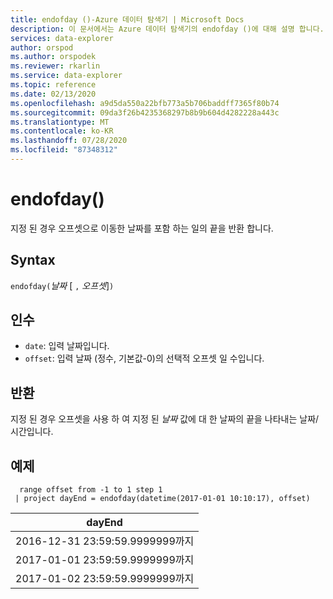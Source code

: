 ```yaml
---
title: endofday ()-Azure 데이터 탐색기 | Microsoft Docs
description: 이 문서에서는 Azure 데이터 탐색기의 endofday ()에 대해 설명 합니다.
services: data-explorer
author: orspod
ms.author: orspodek
ms.reviewer: rkarlin
ms.service: data-explorer
ms.topic: reference
ms.date: 02/13/2020
ms.openlocfilehash: a9d5da550a22bfb773a5b706baddff7365f80b74
ms.sourcegitcommit: 09da3f26b4235368297b8b9b604d4282228a443c
ms.translationtype: MT
ms.contentlocale: ko-KR
ms.lasthandoff: 07/28/2020
ms.locfileid: "87348312"
---
```

# <a name="endofday"></a>endofday()

지정 된 경우 오프셋으로 이동한 날짜를 포함 하는 일의 끝을 반환 합니다.

## <a name="syntax"></a>Syntax

`endofday(`*날짜* [ `,` *오프셋*]`)`

## <a name="arguments"></a>인수

* `date`: 입력 날짜입니다.
* `offset`: 입력 날짜 (정수, 기본값-0)의 선택적 오프셋 일 수입니다.

## <a name="returns"></a>반환

지정 된 경우 오프셋을 사용 하 여 지정 된 *날짜* 값에 대 한 날짜의 끝을 나타내는 날짜/시간입니다.

## <a name="example"></a>예제

```kusto
  range offset from -1 to 1 step 1
 | project dayEnd = endofday(datetime(2017-01-01 10:10:17), offset) 
```

|dayEnd|
|---|
|2016-12-31 23:59:59.9999999까지|
|2017-01-01 23:59:59.9999999까지|
|2017-01-02 23:59:59.9999999까지|